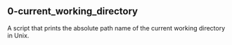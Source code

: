 ## 0-current_working_directory
A script that prints the absolute path name of the current working directory in Unix.

